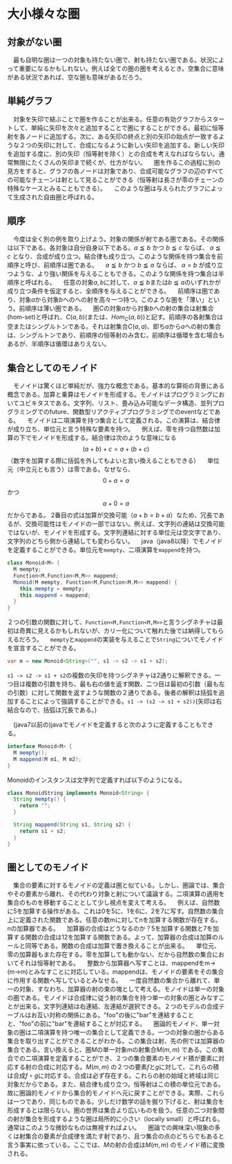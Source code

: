 # 大小様々な圏
## 対象がない圏
　最も自明な圏は一つの対象も持たない圏で、射も持たない圏である。状況によって重要になるかもしれない。例えば全ての圏の圏を考えるとき。空集合に意味がある状況であれば、空な圏も意味があるだろう。
## 単純グラフ
　対象を矢印で結ぶことで圏を作ることが出来る。任意の有効グラフからスタートして、単純に矢印を次々と追加することで圏にすることができる。最初に恒等射を各ノードに追加する。次に、ある矢印の終点と別の矢印の始点が一致するような２つの矢印に対して、合成になるように新しい矢印を追加する。新しい矢印を追加する度に、別の矢印（恒等射を除く）との合成を考えなればならない。通常無限にたくさんの矢印まで続くが、仕方がない。
　圏を作るこの過程に別の見方をすると、グラフの各ノードは対象であり、合成可能なグラフの辺のすべての可能なチェーンは射として見ることができる（恒等射は長さが零のチェーンの特殊なケースとみることもできる）。
　このような圏は与えられたグラフによって生成された自由圏と呼ばれる。

## 順序
　今度は全く別の例を取り上げよう。対象の関係が射である圏である。その関係は以下である。各対象は自分自身以下である。$a \leqq b$ かつ $b \leqq c$ ならば、 $a \leqq c$ となり、合成が成り立つ。結合律も成り立つ。このような関係を持つ集合を前順序と呼び、前順序は圏である。
　$a \leqq b$ かつ $b \leqq a$ ならば、 $a = b$ が成り立つような、より強い関係を与えることもできる。このような関係を持つ集合は半順序と呼ばれる。
　任意の対象$a, b$に対して、$a \leqq b$または$b \leqq a$のいずれかが成り立つ条件を仮定すると、全順序を与えることができる。
　前順序は圏であり、対象$a$から対象$b$へのへの射を高々一つ持つ。このような圏を「薄い」という。前順序は薄い圏である。
　圏$C$の対象$a$から対象$b$への射の集合は射集合(hom-set)と呼ばれ、$C(a,b)$(または、$Hom_C(a,b)$)と記す。前順序の各射集合は空またはシングルトンである。それは射集合$C(a,a)$、即ち$a$から$a$への射の集合は、シングルトンであり、前順序の恒等射のみ含む。前順序は循環を含む場合もあるが、半順序は循環はありえない。

## 集合としてのモノイド
　モノイドは驚くほど単純だが、強力な概念である。基本的な算術の背景にある概念である。加算と乗算はモノイドを形成する。モノイドはプログラミングにおいてユビキタスである。文字列、リスト、畳み込み可能なデータ構造、並列プログラミングでのfuture、関数型リアクティブプログラミングでのeventなどである。
　モノイドは二項演算を持つ集合として定義される。この演算は、結合律が成り立ち、単位元と言う特殊な要素を持つ。
　例えば、零を持つ自然数は加算の下でモノイドを形成する。結合律は次のような意味になる
$$
(a+b)+c=a+(b+c)
$$
（数字を加算する際に括弧を外してもよいと言い換えることもできる）
　単位元（中立元とも言う）は零である。なぜなら、
$$
0+a=a
$$
かつ
$$
a+0=a
$$
だからである。
2番目の式は加算が交換可能（$a+b=b+a$）なため、冗長であるが、交換可能性はモノイドの一部ではない。例えば、文字列の連結は交換可能ではないが、モノイドを形成する。文字列連結に対する単位元は空文字であり、文字列のどちら側から連結しても変わらない。
　java（java8以降）でモノイドを定義することができる。単位元を`mempty`、二項演算を`mappend`を持つ。
```java
class Monoid<M> {
  M mempty;
  Function<M,Function<M,M>> mappend;
  Monoid(M mempty, Function<M,Function<M,M>> mappend) {
    this.mempty = mempty;
    this.mappend = mappend;
  }
}
```
２つの引数の関数に対して、`Function<M,Function<M,M>>`と言うシグネチャは最初は奇異に見えるかもしれないが、カリー化について触れた後では納得してもらえるだろう。
　`mempty`と`mappend`の実装を与えることで`String`についてモノイドを宣言することができる。
```java
var m = new Monoid<String>("", s1 -> s2 -> s1 + s2);
```
`s1 -> s2 -> s1 + s2`の複数の矢印を持つシグネチャは2通りに解釈できる。一つ目は複数の引数を持ち、最も右の値を返す関数、二つ目は最初の引数（最も左の引数）に対して関数を返すような関数の２通りである。後者の解釈は括弧を追加することによって強調することができる。`s1 -> (s2 -> s1 + s2))`(矢印は右結合なので、括弧は冗長である。)

　(java7以前の)javaでモノイドを定義すると次のように定義することもできる。
```java
interface Monoid<M> {
  M mempty();
  M mappend(M m1, M m2);
}
```
Monoidのインスタンスは文字列で定義すれば以下のようになる。
```java
class MonoidString implements Monoid<String> {
  String mempty() {
    return "";
  }

  String mappend(String s1, String s2) {
    return s1 + s2;
  }
}
```
## 圏としてのモノイド
　集合の要素に対するモノイドの定義は圏と似ている。しかし、圏論では、集合やその要素から離れ、その代わり対象と射について議論する。二項演算の適用を集合のものを移動することとして少し視点を変えて考える。
　例えば、自然数に5を加算する操作がある。これは0を5に、1を6に、2を7に写す。自然数の集合上に定義された関数である。任意の数mに対してnを加算する関数が存在する。nの加算器である。
　加算器の合成はどうなるのか？5を加算する関数と7を加算する関数の合成は12を加算する関数である。よって、加算器の合成は加算のルールと同等である。関数の合成は加算で置き換えることが出来る。
　単位元、零の加算器もまた存在する。零を加算しても動かない、だから自然数の集合においてそれは恒等射である。
　整数から加算器へ写すことは、mappendをm->(m->m)とみなすことに対応している。mappendは、モノイドの要素をその集合に作用する関数へ写しているとみなせる。
　一度自然数の集合から離れて、単一の対象、すなわち、加算器の射の束の塊として考える。モノイドは単一の対象の圏である。モノイドは合成律に従う射の集合を持つ単一の対象の圏とみなすことが出来る。文字列連結は右連結、左連結が選択できる。２つのモデルの合成テーブルはお互い対称の関係にある。"foo"の後に"bar"を連結することと、"foo"の前に"bar"を連結することが対応する。
　圏論的モノイド、単一対象の圏は二項演算を持つ唯一の集合として定義できる。一つの対象の圏からある集合を取り出すことができることがわかる。この集合は射、先の例では加算器の集合である。言い換えると、圏$M$の単一対象$m$の射集合$M(m,m)$ である。この集合での二項演算を定義することができ、２つの集合要素のモノイド積が要素に対応する射の合成に対応する。$M(m,m)$ の２つの要素$f$と$g$に対して、これらの積は合成$f \circ g$に対応する。合成は必ず存在する。これらの射の始域と終域は同じ対象だからである。また、結合律も成り立つ。恒等射はこの積の単位元である。故に圏論的モノイドから集合的モノイドへ元に戻すことができる。実際、これらは一つであり、同じものである。少しだけ数学の話を掘り下げると、射は集合を形成するとは限らない。圏の世界は集合より広いものを扱う。任意の二つ対象間の射が集合を形成するような圏は局所的に小さい（locally small）と呼ばれる。通常はこのような微妙なものは無視すればよい。
 　圏論での興味深い現象の多くは射集合の要素が合成律を満たす射であり、且つ集合の点のどちらでもあると言う事実に依っている。ここでは、$M$の射の合成は$M(m,m)$ のモノイド積に変換される。
